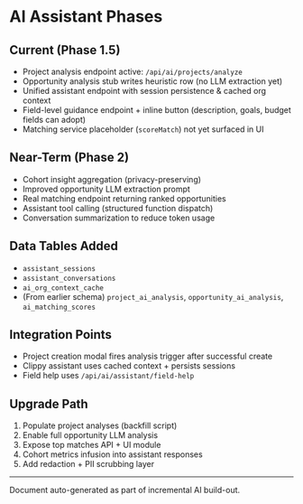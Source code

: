 # AI Assistant Phases

## Current (Phase 1.5)
- Project analysis endpoint active: `/api/ai/projects/analyze`
- Opportunity analysis stub writes heuristic row (no LLM extraction yet)
- Unified assistant endpoint with session persistence & cached org context
- Field-level guidance endpoint + inline button (description, goals, budget fields can adopt)
- Matching service placeholder (`scoreMatch`) not yet surfaced in UI

## Near-Term (Phase 2)
- Cohort insight aggregation (privacy-preserving)
- Improved opportunity LLM extraction prompt
- Real matching endpoint returning ranked opportunities
- Assistant tool calling (structured function dispatch)
- Conversation summarization to reduce token usage

## Data Tables Added
- `assistant_sessions`
- `assistant_conversations`
- `ai_org_context_cache`
- (From earlier schema) `project_ai_analysis`, `opportunity_ai_analysis`, `ai_matching_scores`

## Integration Points
- Project creation modal fires analysis trigger after successful create
- Clippy assistant uses cached context + persists sessions
- Field help uses `/api/ai/assistant/field-help`

## Upgrade Path
1. Populate project analyses (backfill script)
2. Enable full opportunity LLM analysis
3. Expose top matches API + UI module
4. Cohort metrics infusion into assistant responses
5. Add redaction + PII scrubbing layer

---
Document auto-generated as part of incremental AI build-out.
